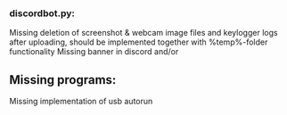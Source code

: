 ### discordbot.py:
Missing deletion of screenshot & webcam image files and keylogger logs after uploading, should be implemented together with %temp%-folder functionality
Missing banner in discord and/or 


## Missing programs:
Missing implementation of usb autorun

